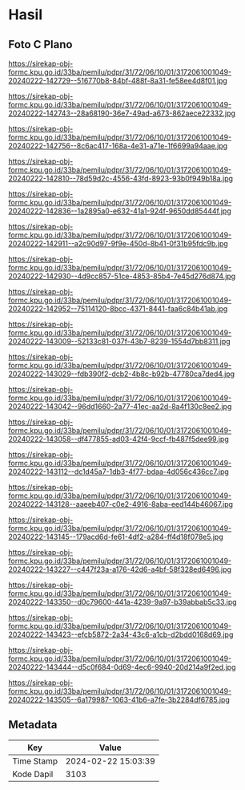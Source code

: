 # Hasil

## Foto C Plano

https://sirekap-obj-formc.kpu.go.id/33ba/pemilu/pdpr/31/72/06/10/01/3172061001049-20240222-142729--516770b8-84bf-488f-8a31-fe58ee4d8f01.jpg

https://sirekap-obj-formc.kpu.go.id/33ba/pemilu/pdpr/31/72/06/10/01/3172061001049-20240222-142743--28a68190-36e7-49ad-a673-862aece22332.jpg

https://sirekap-obj-formc.kpu.go.id/33ba/pemilu/pdpr/31/72/06/10/01/3172061001049-20240222-142756--8c6ac417-168a-4e31-a71e-1f6699a94aae.jpg

https://sirekap-obj-formc.kpu.go.id/33ba/pemilu/pdpr/31/72/06/10/01/3172061001049-20240222-142810--78d59d2c-4556-43fd-8923-93b0f949b18a.jpg

https://sirekap-obj-formc.kpu.go.id/33ba/pemilu/pdpr/31/72/06/10/01/3172061001049-20240222-142836--1a2895a0-e632-41a1-924f-9650dd85444f.jpg

https://sirekap-obj-formc.kpu.go.id/33ba/pemilu/pdpr/31/72/06/10/01/3172061001049-20240222-142911--a2c90d97-9f9e-450d-8b41-0f31b95fdc9b.jpg

https://sirekap-obj-formc.kpu.go.id/33ba/pemilu/pdpr/31/72/06/10/01/3172061001049-20240222-142930--4d9cc857-51ce-4853-85b4-7e45d276d874.jpg

https://sirekap-obj-formc.kpu.go.id/33ba/pemilu/pdpr/31/72/06/10/01/3172061001049-20240222-142952--75114120-8bcc-4371-8441-faa6c84b41ab.jpg

https://sirekap-obj-formc.kpu.go.id/33ba/pemilu/pdpr/31/72/06/10/01/3172061001049-20240222-143009--52133c81-037f-43b7-8239-1554d7bb8311.jpg

https://sirekap-obj-formc.kpu.go.id/33ba/pemilu/pdpr/31/72/06/10/01/3172061001049-20240222-143029--fdb390f2-dcb2-4b8c-b92b-47780ca7ded4.jpg

https://sirekap-obj-formc.kpu.go.id/33ba/pemilu/pdpr/31/72/06/10/01/3172061001049-20240222-143042--96dd1660-2a77-41ec-aa2d-8a4f130c8ee2.jpg

https://sirekap-obj-formc.kpu.go.id/33ba/pemilu/pdpr/31/72/06/10/01/3172061001049-20240222-143058--df477855-ad03-42f4-9ccf-fb487f5dee99.jpg

https://sirekap-obj-formc.kpu.go.id/33ba/pemilu/pdpr/31/72/06/10/01/3172061001049-20240222-143112--dc1d45a7-1db3-4f77-bdaa-4d056c436cc7.jpg

https://sirekap-obj-formc.kpu.go.id/33ba/pemilu/pdpr/31/72/06/10/01/3172061001049-20240222-143128--aaeeb407-c0e2-4916-8aba-eed144b46067.jpg

https://sirekap-obj-formc.kpu.go.id/33ba/pemilu/pdpr/31/72/06/10/01/3172061001049-20240222-143145--179acd6d-fe61-4df2-a284-ff4d18f078e5.jpg

https://sirekap-obj-formc.kpu.go.id/33ba/pemilu/pdpr/31/72/06/10/01/3172061001049-20240222-143227--c447f23a-a176-42d6-a4bf-58f328ed6496.jpg

https://sirekap-obj-formc.kpu.go.id/33ba/pemilu/pdpr/31/72/06/10/01/3172061001049-20240222-143350--d0c79600-441a-4239-9a97-b39abbab5c33.jpg

https://sirekap-obj-formc.kpu.go.id/33ba/pemilu/pdpr/31/72/06/10/01/3172061001049-20240222-143423--efcb5872-2a34-43c6-a1cb-d2bdd0168d69.jpg

https://sirekap-obj-formc.kpu.go.id/33ba/pemilu/pdpr/31/72/06/10/01/3172061001049-20240222-143444--d5c0f684-0d69-4ec6-9940-20d214a9f2ed.jpg

https://sirekap-obj-formc.kpu.go.id/33ba/pemilu/pdpr/31/72/06/10/01/3172061001049-20240222-143505--6a179987-1063-41b6-a7fe-3b2284df6785.jpg


## Metadata

| Key        | Value               |
| ---------- | ------------------- |
| Time Stamp | 2024-02-22 15:03:39 |
| Kode Dapil | 3103                |




